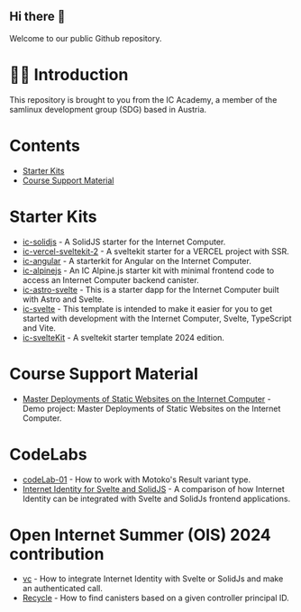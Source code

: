 ## Hi there 👋
Welcome to our public Github repository.

# 🙋‍♀️ Introduction
This repository is brought to you from the IC Academy, a member of the samlinux development group (SDG) based in Austria.

# Contents

- [Starter Kits](#starter-kits)
- [Course Support Material](#course-support-material)

# Starter Kits

- [ic-solidjs](https://github.com/samlinux-development/ic-solidjs) - A SolidJS starter for the Internet Computer.
- [ic-vercel-sveltekit-2](https://github.com/samlinux-development/ic-vercel-sveltekit-2) - A sveltekit starter for a VERCEL project with SSR.
- [ic-angular](https://github.com/samlinux-development/ic-angular) - A starterkit for Angular on the Internet Computer.
- [ic-alpinejs](https://github.com/samlinux-development/ic-alpinejs) - An IC Alpine.js starter kit with minimal frontend code to access an Internet Computer backend canister.
- [ic-astro-svelte](https://github.com/samlinux-development/ic-astro-svelte) - This is a starter dapp for the Internet Computer built with Astro and Svelte.
- [ic-svelte](https://github.com/samlinux-development/ic-svelte) - This template is intended to make it easier for you to get started with development with the Internet Computer, Svelte, TypeScript and Vite.
- [ic-svelteKit](https://github.com/samlinux-development/ic-sveltekit) - A sveltekit starter template 2024 edition.

# Course Support Material
- [Master Deployments of Static Websites on the Internet Computer](https://github.com/samlinux-development/c-02) - Demo project: Master Deployments of Static Websites on the Internet Computer.

# CodeLabs
- [codeLab-01](https://github.com/samlinux-development/codeLab-01) - How to work with Motoko's Result variant type.
- [Internet Identity for Svelte and SolidJS](https://github.com/samlinux-development/vc) - A comparison of how Internet Identity can be integrated with Svelte and SolidJs frontend applications.

# Open Internet Summer (OIS) 2024 contribution
- [vc]([https://github.com/samlinux-development/codeLab-01](https://github.com/samlinux-development/vc)) - How to integrate Internet Identity with Svelte or SolidJs and make an authenticated call.
- [Recycle]([https://github.com/samlinux-development/vc](https://github.com/samlinux-development/recycle)) - How to find canisters based on a given controller principal ID.
